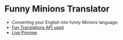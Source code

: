 # Funny Minions Translator 
- Converting your English into funny Minions language.
- [Fun Translations API used](https://funtranslations.com/)
- [Live Preview](https://arceus-sj.github.io/banana-speak/)
